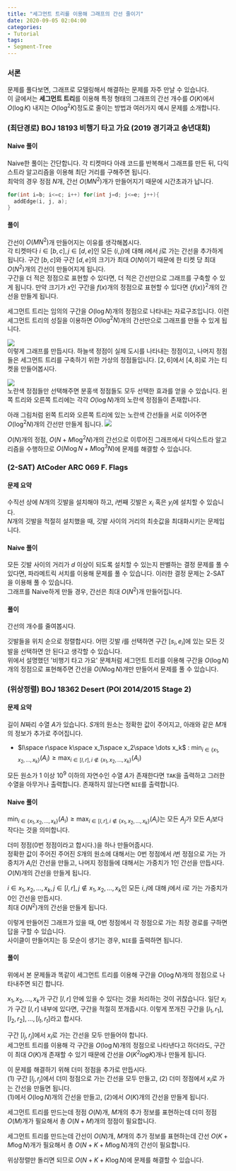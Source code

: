 ```yaml
---
title: "세그먼트 트리를 이용해 그래프의 간선 줄이기"
date: 2020-09-05 02:04:00
categories:
- Tutorial
tags:
- Segment-Tree
---
```


### 서론
문제를 풀다보면, 그래프로 모델링해서 해결하는 문제를 자주 만날 수 있습니다.<br>
이 글에서는 **세그먼트 트리**를 이용해 특정 형태의 그래프의 간선 개수를 $O(K)$에서 $O(\log K)$ 내지는 $O(\log^2 K)$정도로 줄이는 방법과 여러가지 예시 문제를 소개합니다.

### (최단경로) BOJ 18193 비행기 타고 가요 (2019 경기과고 송년대회)

#### Naive 풀이
Naive한 풀이는 간단합니다. 각 티켓마다 아래 코드를 반복해서 그래프를 만든 뒤, 다익스트라 알고리즘을 이용해 최단 거리를 구해주면 됩니다.<br>
최악의 경우 정점 $N$개, 간선 $O(MN^2)$개가 만들어지기 때문에 시간초과가 납니다.
```cpp
for(int i=b; i<=c; i++) for(int j=d; j<=e; j++){
  addEdge(i, j, a);
}
```

#### 풀이
간선이 $O(MN^2)$개 만들어지는 이유를 생각해봅시다.<Br>
각 티켓마다 $i \in [b, c], j \in [d, e]$인 모든 $(i, j)$에 대해 $i$에서 $j$로 가는 간선을 추가하게 됩니다. 구간 $[b, c]$와 구간 $[d, e]$의 크기가 최대 $O(N)$이기 때문에 한 티켓 당 최대 $O(N^2)$개의 간선이 만들어지게 됩니다.<br>
구간을 더 적은 정점으로 표현할 수 있다면, 더 적은 간선만으로 그래프를 구축할 수 있게 됩니다. 만약 크기가 $x$인 구간을 $f(x)$개의 정점으로 표현할 수 있다면 $\{f(x)\}^2$개의 간선을 만들게 됩니다.

세그먼트 트리는 임의의 구간을 $O(\log N)$개의 정점으로 나타내는 자료구조입니다. 이런 세그먼트 트리의 성질을 이용하면 $O(\log^2 N)$개의 간선만으로 그래프를 만들 수 있게 됩니다.

![](https://i.imgur.com/GWIYb8d.png)<br>
이렇게 그래프를 만듭시다. 하늘색 정점이 실제 도시를 나타내는 정점이고, 나머지 정점들은 세그먼트 트리를 구축하기 위한 가상의 정점들입니다. $[2, 6]$에서 $[4, 8]$로 가는 티켓을 만들어봅시다.

![](https://i.imgur.com/2lKSJkY.png)<br>
노란색 정점들만 선택해주면 분홍색 정점들도 모두 선택한 효과를 얻을 수 있습니다. 왼쪽 트리와 오른쪽 트리에는 각각 $O(\log N)$개의 노란색 정점들이 존재합니다.

아래 그림처럼 왼쪽 트리와 오른쪽 트리에 있는 노란색 간선들을 서로 이어주면 $O(\log^2 N)$개의 간선만 만들게 됩니다.
![](https://i.imgur.com/kOVGvRc.png)

$O(N)$개의 정점, $O(N + M \log^2 N)$개의 간선으로 이루어진 그래프에서 다익스트라 알고리즘을 수행하므로 $O(N \log N + M \log^3 N)$에 문제를 해결할 수 있습니다.

### (2-SAT) AtCoder ARC 069 F. Flags

#### 문제 요약
수직선 상에 $N$개의 깃발을 설치해야 하고, $i$번째 깃발은 $x_i$ 혹은 $y_i$에 설치할 수 있습니다.<br>
$N$개의 깃발을 적절히 설치했을 때, 깃발 사이의 거리의 최솟값을 최대화시키는 문제입니다.

#### Naive 풀이
모든 깃발 사이의 거리가 $d$ 이상이 되도록 설치할 수 있는지 판별하는 결정 문제를 풀 수 있다면, 파라메트릭 서치를 이용해 문제를 풀 수 있습니다. 이러한 결정 문제는 2-SAT을 이용해 풀 수 있습니다.<br>
그래프를 Naive하게 만들 경우, 간선은 최대 $O(N^2)$개 만들어집니다.

#### 풀이
간선의 개수를 줄여봅시다.

깃발들을 위치 순으로 정렬합시다. 어떤 깃발 $i$를 선택하면 구간 $[s_i, e_i]$에 있는 모든 깃발을 선택하면 안 된다고 생각할 수 있습니다.<br>
위에서 설명했던 '비행기 타고 가요' 문제처럼 세그먼트 트리를 이용해 구간을 $O(\log N)$개의 정점으로 표현해주면 간선을 $O(N \log N)$개만 만들어서 문제를 풀 수 있습니다.

### (위상정렬) BOJ 18362 Desert (POI 2014/2015 Stage 2)

#### 문제 요약
길이 $N$짜리 수열 $A$가 있습니다. $S$개의 원소는 정확한 값이 주어지고, 아래와 같은 $M$개의 정보가 추가로 주어집니다.
* $l\space r\space k\space x_1\space x_2\space \dots x_k$ : $\displaystyle \min_{i\in \{ x_1, x_2, \dots, x_k \}} (A_i) \geq \max_{i\in [l, r], i\not\in \{ x_1, x_2, \dots, x_k \}} (A_i)$

모든 원소가 $1$ 이상 $10^9$ 이하의 자연수인 수열 $A$가 존재한다면 `TAK`을 출력하고 그러한 수열을 아무거나 출력합니다. 존재하지 않는다면 `NIE`를 출력합니다.

#### Naive 풀이
$\displaystyle \min_{i\in \{ x_1, x_2, \dots, x_k \}} (A_i) \geq \max_{i\in [l, r], i\not\in \{ x_1, x_2, \dots, x_k \}} (A_i)$는 모든 $A_j$가 모든 $A_i$보다 작다는 것을 의미합니다.

더미 정점(0번 정점이라고 합시다.)을 하나 만들어줍시다.<br>
정확한 값이 주어진 주어진 $S$개의 원소에 대해서는 $0$번 정점에서 $i$번 정점으로 가는 가중치가 $A_i$인 간선을 만들고, 나머지 정점들에 대해서는 가중치가 1인 간선을 만듭시다.<br>
$O(N)$개의 간선을 만들게 됩니다.

$i \in {x_1, x_2, \ldots, x_k}, j \in [l, r], j \not\in {x_1, x_2, \ldots , x_k}$인 모든 $i, j$에 대해 $j$에서 $i$로 가는 가중치가 0인 간선을 만듭시다.<br>
최대 $O(N^2)$개의 간선을 만들게 됩니다.

이렇게 만들어진 그래프가 있을 때, 0번 정점에서 각 정점으로 가는 최장 경로를 구하면 답을 구할 수 있습니다.<br>
사이클이 만들어지는 등 모순이 생기는 경우, `NIE`를 출력하면 됩니다.

#### 풀이
위에서 본 문제들과 똑같이 세그먼트 트리를 이용해 구간을 $O(\log N)$개의 정점으로 나타내주면 되긴 합니다.

$x_1, x_2, \ldots, x_k$가 구간 $[l, r]$ 안에 있을 수 있다는 것을 처리하는 것이 귀찮습니다. 일단 $x_i$가 구간 $[l, r]$ 내부에 있다면, 구간을 적절히 쪼개줍시다. 이렇게 쪼개진 구간을 $[l_1, r_1], [l_2, r_2], \ldots , [l_t, r_t]$라고 합시다.

구간 $[l_j, r_j]$에서 $x_i$로 가는 간선을 모두 만들어야 합니다.<br>
세그먼트 트리를 이용해 각 구간을 $O(\log N)$개의 정점으로 나타낸다고 하더라도, 구간이 최대 $O(K)$개 존재할 수 있기 때문에 간선을 $O(K^2 log K)$개나 만들게 됩니다.

이 문제를 해결하기 위해 더미 정점을 추가로 만듭시다.<br>
(1) 구간 $[l_j, r_j]$에서 더미 정점으로 가는 간선을 모두 만들고, (2) 더미 정점에서 $x_i$로 가는 간선을 만들면 됩니다.<br>
(1)에서 $O(\log N)$개의 간선을 만들고, (2)에서 $O(K)$개의 간선을 만들게 됩니다.

세그먼트 트리를 만드는데 정점 $O(N)$개, $M$개의 추가 정보를 표현하는데 더미 정점 $O(M)$개가 필요해서 총 $O(N+M)$개의 정점이 필요합니다.

세그먼트 트리를 만드는데 간선이 $O(N)$개, $M$개의 추가 정보를 표현하는데 간선 $O(K + M \log N)$개가 필요해서 총 $O(N + K + M \log N)$개의 간선이 필요합니다.

위상정렬만 돌리면 되므로 $O(N+K+K \log N)$에 문제를 해결할 수 있습니다.

